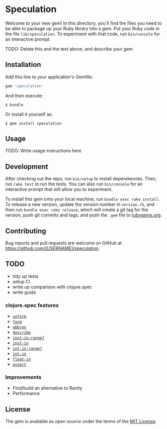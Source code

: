 # Speculation

Welcome to your new gem! In this directory, you'll find the files you need to be able to package up your Ruby library into a gem. Put your Ruby code in the file `lib/speculation`. To experiment with that code, run `bin/console` for an interactive prompt.

TODO: Delete this and the text above, and describe your gem

## Installation

Add this line to your application's Gemfile:

```ruby
gem 'speculation'
```

And then execute:

    $ bundle

Or install it yourself as:

    $ gem install speculation

## Usage

TODO: Write usage instructions here

## Development

After checking out the repo, run `bin/setup` to install dependencies. Then, run `rake test` to run the tests. You can also run `bin/console` for an interactive prompt that will allow you to experiment.

To install this gem onto your local machine, run `bundle exec rake install`. To release a new version, update the version number in `version.rb`, and then run `bundle exec rake release`, which will create a git tag for the version, push git commits and tags, and push the `.gem` file to [rubygems.org](https://rubygems.org).

## Contributing

Bug reports and pull requests are welcome on GitHub at https://github.com/[USERNAME]/speculation.

## TODO

- tidy up tests
- setup CI
- write up comparison with clojure.spec
- write guide

### clojure.spec features

- [`unform`](https://clojuredocs.org/clojure.spec/unform)
- [`form`](https://clojuredocs.org/clojure.spec/form)
- [`abbrev`](https://clojuredocs.org/clojure.spec/abbrev)
- [`describe`](https://clojuredocs.org/clojure.spec/describe)
- [`inst-in-range?`](https://clojuredocs.org/clojure.spec/inst-in-range_q)
- [`inst-in`](https://clojuredocs.org/clojure.spec/inst-in)
- [`int-in-range?`](https://clojuredocs.org/clojure.spec/int-in-range_q)
- [`int-in`](https://clojuredocs.org/clojure.spec/int-in)
- [`float-in`](https://clojuredocs.org/clojure.spec/float-in)
- [`assert`](https://clojuredocs.org/clojure.spec/assert)

### Improvements

- Find/build an alternative to Rantly
- Performance

## License

The gem is available as open source under the terms of the [MIT License](http://opensource.org/licenses/MIT).


